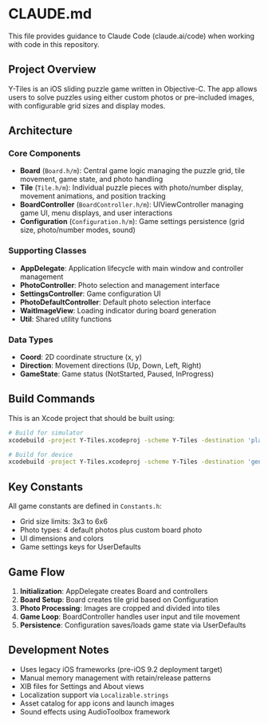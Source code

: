 # CLAUDE.md

This file provides guidance to Claude Code (claude.ai/code) when working with code in this repository.

## Project Overview

Y-Tiles is an iOS sliding puzzle game written in Objective-C. The app allows users to solve puzzles using either custom photos or pre-included images, with configurable grid sizes and display modes.

## Architecture

### Core Components

- **Board** (`Board.h/m`): Central game logic managing the puzzle grid, tile movement, game state, and photo handling
- **Tile** (`Tile.h/m`): Individual puzzle pieces with photo/number display, movement animations, and position tracking
- **BoardController** (`BoardController.h/m`): UIViewController managing game UI, menu displays, and user interactions
- **Configuration** (`Configuration.h/m`): Game settings persistence (grid size, photo/number modes, sound)

### Supporting Classes

- **AppDelegate**: Application lifecycle with main window and controller management
- **PhotoController**: Photo selection and management interface
- **SettingsController**: Game configuration UI
- **PhotoDefaultController**: Default photo selection interface
- **WaitImageView**: Loading indicator during board generation
- **Util**: Shared utility functions

### Data Types

- **Coord**: 2D coordinate structure (x, y)
- **Direction**: Movement directions (Up, Down, Left, Right)
- **GameState**: Game status (NotStarted, Paused, InProgress)

## Build Commands

This is an Xcode project that should be built using:

```bash
# Build for simulator
xcodebuild -project Y-Tiles.xcodeproj -scheme Y-Tiles -destination 'platform=iOS Simulator,name=iPhone 14' build

# Build for device
xcodebuild -project Y-Tiles.xcodeproj -scheme Y-Tiles -destination 'generic/platform=iOS' build
```

## Key Constants

All game constants are defined in `Constants.h`:
- Grid size limits: 3x3 to 6x6
- Photo types: 4 default photos plus custom board photo
- UI dimensions and colors
- Game settings keys for UserDefaults

## Game Flow

1. **Initialization**: AppDelegate creates Board and controllers
2. **Board Setup**: Board creates tile grid based on Configuration
3. **Photo Processing**: Images are cropped and divided into tiles
4. **Game Loop**: BoardController handles user input and tile movement
5. **Persistence**: Configuration saves/loads game state via UserDefaults

## Development Notes

- Uses legacy iOS frameworks (pre-iOS 9.2 deployment target)
- Manual memory management with retain/release patterns
- XIB files for Settings and About views
- Localization support via `Localizable.strings`
- Asset catalog for app icons and launch images
- Sound effects using AudioToolbox framework